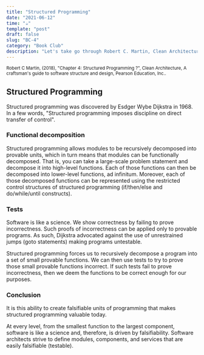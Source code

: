 ```yaml
---
title: "Structured Programming"
date: "2021-06-12"
time: "☕️"
template: "post"
draft: false
slug: "BC-4"
category: "Book Club"
description: "Let's take go through Robert C. Martin, Clean Architecture, Chapter 4. Structured Programming"
---
```


<sub>Robert C Martin, (2018), "Chapter 4: Structured Programming ?", Clean Architecture, A craftsman's guide to software structure and design, Pearson Education, Inc..</sub>

## Structured Programming

Structured programming was discovered by Esdger Wybe Dijkstra in 1968. In a few words, "Structured programming imposes discipline on direct transfer of control".

### Functional decomposition

Structured programming allows modules to be recursively decomposed into provable units, which in turn means that modules can be functionally decomposed.
That is, you can take a large-scale problem statement and decompose it into high-level functions. Each of those functions can then be decomposed into lower-level functions, ad infinitum. Moreover, each of those decomposed functions can be represented using the restricted control structures of structured programming (if/then/else and do/while/until constructs).

### Tests

Software is like a science. We show correctness by failing to prove incorrectness.
Such proofs of incorrectness can be applied only to provable programs. As such, Dijkstra advocated against the use of unrestrained jumps (goto statements) making programs untestable. 

Structured programming forces us to recursively decompose a program into a set of small provable functions. We can then use tests to try to prove those small provable functions incorrect. If such tests fail to prove incorrectness, then we deem the functions to be correct enough for our purposes.

### Conclusion

It is this ability to create falsifiable units of programming that makes structured programming valuable today.

At every level, from the smallest function to the largest component, software is like a science and, therefore, is driven by falsifiability. Software architects strive to define modules, components, and services that are easily falsifiable (testable).